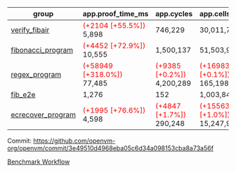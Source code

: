 | group | app.proof_time_ms | app.cycles | app.cells_used | leaf.proof_time_ms | leaf.cycles | leaf.cells_used |
| -- | -- | -- | -- | -- | -- | -- |
| [verify_fibair](https://github.com/openvm-org/openvm/blob/benchmark-results/benchmarks-dispatch/refs/heads/feat/bench-halo2-flamegraph/verify_fibair-3e49510d4968eba05c6d34a098153cba8a73a56f.md) |<span style='color: red'>(+2104 [+55.5%])</span> 5,898 |  746,229 |  30,011,714 |- | - | - |
| [fibonacci_program](https://github.com/openvm-org/openvm/blob/benchmark-results/benchmarks-dispatch/refs/heads/feat/bench-halo2-flamegraph/fibonacci-3e49510d4968eba05c6d34a098153cba8a73a56f.md) |<span style='color: red'>(+4452 [+72.9%])</span> 10,555 |  1,500,137 |  51,503,940 |- | - | - |
| [regex_program](https://github.com/openvm-org/openvm/blob/benchmark-results/benchmarks-dispatch/refs/heads/feat/bench-halo2-flamegraph/regex-3e49510d4968eba05c6d34a098153cba8a73a56f.md) |<span style='color: red'>(+58949 [+318.0%])</span> 77,485 | <span style='color: red'>(+9385 [+0.2%])</span> 4,200,289 | <span style='color: red'>(+169837 [+0.1%])</span> 165,198,010 |- | - | - |
| [fib_e2e](https://github.com/openvm-org/openvm/blob/benchmark-results/benchmarks-dispatch/refs/heads/feat/bench-halo2-flamegraph/fib_e2e-3e49510d4968eba05c6d34a098153cba8a73a56f.md) | 1,276 |  152 |  1,003,845 | 23,320 |  3,143,866 |  123,287,809 |
| [ecrecover_program](https://github.com/openvm-org/openvm/blob/benchmark-results/benchmarks-dispatch/refs/heads/feat/bench-halo2-flamegraph/ecrecover-3e49510d4968eba05c6d34a098153cba8a73a56f.md) |<span style='color: red'>(+1995 [+76.6%])</span> 4,598 | <span style='color: red'>(+4847 [+1.7%])</span> 290,248 | <span style='color: red'>(+155632 [+1.0%])</span> 15,247,929 |- | - | - |


Commit: https://github.com/openvm-org/openvm/commit/3e49510d4968eba05c6d34a098153cba8a73a56f

[Benchmark Workflow](https://github.com/openvm-org/openvm/actions/runs/12700116799)
